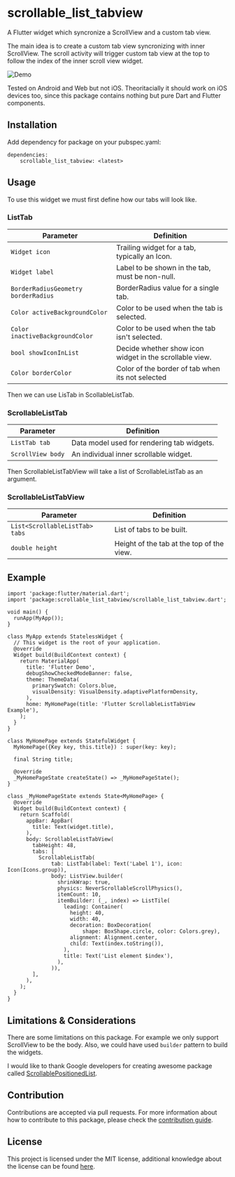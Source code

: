# scrollable_list_tabview


A Flutter widget which syncronize a ScrollView and a custom tab view.

The main idea is to create a custom tab view syncronizing with inner ScrollView. The scroll activity will trigger custom tab view at the top to follow the index of the inner scroll view widget.


![Demo](https://media2.giphy.com/media/G4lcJfMZH16fVj376z/giphy.gif)

Tested on Android and Web but not iOS. Theoritacially it should work on iOS devices too, since this package contains nothing but pure Dart and Flutter components.
## Installation
Add dependency for package on your pubspec.yaml:

    dependencies:
	    scrollable_list_tabview: <latest>

## Usage
To use this widget we must first define how our tabs will look like.
### ListTab
|Parameter| Definition |
|--|--|
| `Widget icon` |Trailing widget for a tab, typically an Icon.|
|`Widget label`|Label to be shown in the tab, must be non-null.|
| `BorderRadiusGeometry borderRadius`|BorderRadius value for a single tab.|
|`Color activeBackgroundColor`|Color to be used when the tab is selected.|
|`Color inactiveBackgroundColor`| Color to be used when the tab isn't selected.|
|`bool showIconInList`| Decide whether show icon widget in the scrollable view.|
| `Color borderColor`| Color of the border of tab when its not selected|

Then we can use LisTab in ScollableListTab.
### ScrollableListTab
|Parameter| Definition |
|--|--|
| `ListTab tab` |Data model used for rendering tab widgets.|
|`ScrollView body`|An individual inner scrollable widget.|

Then ScrollableListTabView will take a list of ScrollableListTab as an argument.

### ScrollableListTabView
|Parameter| Definition |
|--|--|
| `List<ScrollableListTab> tabs`|List of tabs to be built.|
|`double height`|Height of the tab at the top of the view.|

## Example

    import 'package:flutter/material.dart';
    import 'package:scrollable_list_tabview/scrollable_list_tabview.dart';

    void main() {
      runApp(MyApp());
    }

    class MyApp extends StatelessWidget {
      // This widget is the root of your application.
      @override
      Widget build(BuildContext context) {
        return MaterialApp(
          title: 'Flutter Demo',
          debugShowCheckedModeBanner: false,
          theme: ThemeData(
            primarySwatch: Colors.blue,
            visualDensity: VisualDensity.adaptivePlatformDensity,
          ),
          home: MyHomePage(title: 'Flutter ScrollableListTabView Example'),
        );
      }
    }

    class MyHomePage extends StatefulWidget {
      MyHomePage({Key key, this.title}) : super(key: key);

      final String title;

      @override
      _MyHomePageState createState() => _MyHomePageState();
    }

    class _MyHomePageState extends State<MyHomePage> {
      @override
      Widget build(BuildContext context) {
        return Scaffold(
          appBar: AppBar(
            title: Text(widget.title),
          ),
          body: ScrollableListTabView(
            tabHeight: 48,
            tabs: [
              ScrollableListTab(
                  tab: ListTab(label: Text('Label 1'), icon: Icon(Icons.group)),
                  body: ListView.builder(
                    shrinkWrap: true,
                    physics: NeverScrollableScrollPhysics(),
                    itemCount: 10,
                    itemBuilder: (_, index) => ListTile(
                      leading: Container(
                        height: 40,
                        width: 40,
                        decoration: BoxDecoration(
                            shape: BoxShape.circle, color: Colors.grey),
                        alignment: Alignment.center,
                        child: Text(index.toString()),
                      ),
                      title: Text('List element $index'),
                    ),
                  )),
            ],
          ),
        );
      }
    }




## Limitations & Considerations
There are some limitations on this package. For example we only support ScrollView to be the body. Also, we could have used `builder` pattern to build the widgets.

I would like to thank Google developers for creating awesome package called [ScrollablePositionedList](https://pub.dev/packages/scrollable_positioned_list).


## Contribution
Contributions are accepted via pull requests. For more information about how to contribute to this package, please check the [contribution guide](https://github.com/firatcetiner/scrollable_list_tabview/blob/master/CONTRIBUTION.md).

## License
This project is licensed under the MIT license, additional knowledge about the license can be found [here](https://github.com/firatcetiner/scrollable_list_tabview/blob/master/LICENSE).




